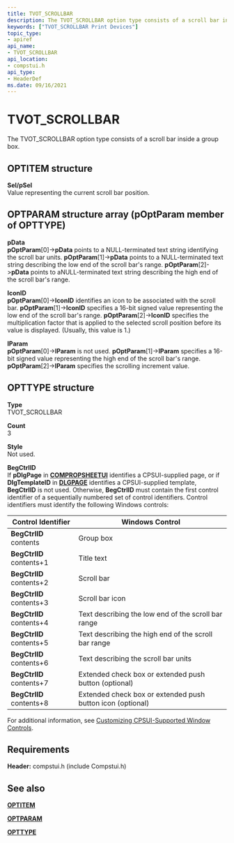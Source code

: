 ```yaml
---
title: TVOT_SCROLLBAR
description: The TVOT_SCROLLBAR option type consists of a scroll bar inside a group box.
keywords: ["TVOT_SCROLLBAR Print Devices"]
topic_type:
- apiref
api_name:
- TVOT_SCROLLBAR
api_location:
- compstui.h
api_type:
- HeaderDef
ms.date: 09/16/2021
---
```


# TVOT_SCROLLBAR

The TVOT_SCROLLBAR option type consists of a scroll bar inside a group box.

## OPTITEM structure  

**Sel/pSel**  
Value representing the current scroll bar position.

## OPTPARAM structure array (pOptParam member of OPTTYPE)

**pData**  
**pOptParam**\[0\]->**pData** points to a NULL-terminated text string identifying the scroll bar units. **pOptParam**\[1\]->**pData** points to a NULL-terminated text string describing the low end of the scroll bar's range. **pOptParam**\[2\]->**pData** points to aNULL-terminated text string describing the high end of the scroll bar's range.

**IconID**  
**pOptParam**\[0\]->**IconID** identifies an icon to be associated with the scroll bar. **pOptParam**\[1\]->**IconID** specifies a 16-bit signed value representing the low end of the scroll bar's range. **pOptParam**\[2\]->**IconID** specifies the multiplication factor that is applied to the selected scroll position before its value is displayed. (Usually, this value is 1.)

**lParam**  
**pOptParam**\[0\]->**lParam** is not used. **pOptParam**\[1\]->**lParam** specifies a 16-bit signed value representing the high end of the scroll bar's range. **pOptParam**\[2\]->**lParam** specifies the scrolling increment value.

## OPTTYPE structure

**Type**  
TVOT_SCROLLBAR

**Count**  
3

**Style**  
Not used.

**BegCtrlID**  
If **pDlgPage** in [**COMPROPSHEETUI**](/windows-hardware/drivers/ddi/compstui/ns-compstui-_compropsheetui) identifies a CPSUI-supplied page, or if **DlgTemplateID** in [**DLGPAGE**](/windows-hardware/drivers/ddi/compstui/ns-compstui-_dlgpage) identifies a CPSUI-supplied template, **BegCtrlID** is not used. Otherwise, **BegCtrlID** must contain the first control identifier of a sequentially numbered set of control identifiers. Control identifiers must identify the following Windows controls:

| Control Identifier | Windows Control |
|--|--|
| **BegCtrlID** contents | Group box |
| **BegCtrlID** contents+1 | Title text |
| **BegCtrlID** contents+2 | Scroll bar |
| **BegCtrlID** contents+3 | Scroll bar icon |
| **BegCtrlID** contents+4 | Text describing the low end of the scroll bar range |
| **BegCtrlID** contents+5 | Text describing the high end of the scroll bar range |
| **BegCtrlID** contents+6 | Text describing the scroll bar units |
| **BegCtrlID** contents+7 | Extended check box or extended push button (optional) |
| **BegCtrlID** contents+8 | Extended check box or extended push button icon (optional) |

For additional information, see [Customizing CPSUI-Supported Window Controls](customizing-cpsui-supported-window-controls.md).

## Requirements

**Header:** compstui.h (include Compstui.h)

## See also

[**OPTITEM**](/windows-hardware/drivers/ddi/compstui/ns-compstui-_optitem)

[**OPTPARAM**](/windows-hardware/drivers/ddi/compstui/ns-compstui-_optparam)

[**OPTTYPE**](/windows-hardware/drivers/ddi/compstui/ns-compstui-_opttype)

